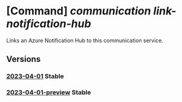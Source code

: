# [Command] _communication link-notification-hub_

Links an Azure Notification Hub to this communication service.

## Versions

### [2023-04-01](/Resources/mgmt-plane/L3N1YnNjcmlwdGlvbnMve30vcmVzb3VyY2Vncm91cHMve30vcHJvdmlkZXJzL21pY3Jvc29mdC5jb21tdW5pY2F0aW9uL2NvbW11bmljYXRpb25zZXJ2aWNlcy97fS9saW5rbm90aWZpY2F0aW9uaHVi/2023-04-01.xml) **Stable**

<!-- mgmt-plane /subscriptions/{}/resourcegroups/{}/providers/microsoft.communication/communicationservices/{}/linknotificationhub 2023-04-01 -->

### [2023-04-01-preview](/Resources/mgmt-plane/L3N1YnNjcmlwdGlvbnMve30vcmVzb3VyY2Vncm91cHMve30vcHJvdmlkZXJzL21pY3Jvc29mdC5jb21tdW5pY2F0aW9uL2NvbW11bmljYXRpb25zZXJ2aWNlcy97fS9saW5rbm90aWZpY2F0aW9uaHVi/2023-04-01-preview.xml) **Stable**

<!-- mgmt-plane /subscriptions/{}/resourcegroups/{}/providers/microsoft.communication/communicationservices/{}/linknotificationhub 2023-04-01-preview -->
